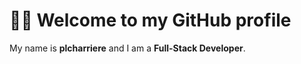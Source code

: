 # 👨‍💻 Welcome to my GitHub profile

My name is **plcharriere** and I am a **Full-Stack Developer**.
